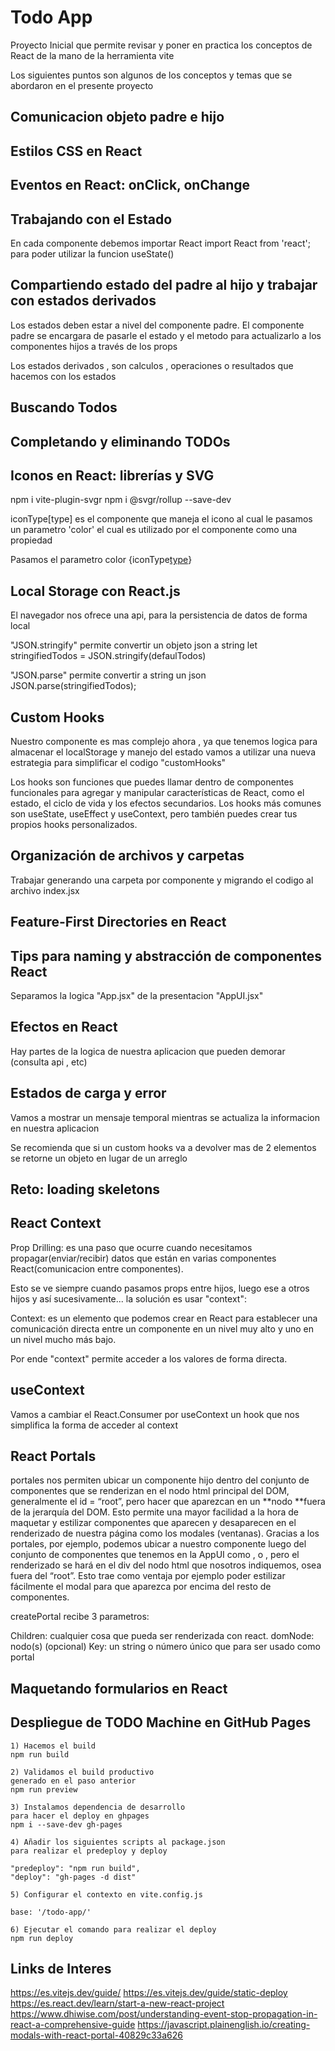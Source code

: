 # Todo App
Proyecto Inicial que permite revisar y poner en practica 
los conceptos de React de la mano de la herramienta vite

Los siguientes puntos son algunos de los conceptos y temas 
que se abordaron en el presente proyecto 

## Comunicacion objeto padre e hijo

## Estilos CSS en React

## Eventos en React: onClick, onChange

## Trabajando con el Estado
En cada componente debemos importar React
import React from 'react';
para poder utilizar la funcion useState()

## Compartiendo estado del padre al hijo y trabajar con estados derivados

Los estados deben estar a nivel del componente
padre.
El componente padre se encargara de pasarle el 
estado y el metodo para actualizarlo a los componentes
hijos a través de los props 

Los estados derivados , son calculos , operaciones
o resultados que hacemos con los estados 

## Buscando Todos

## Completando y eliminando TODOs

## Iconos en React: librerías y SVG

npm i vite-plugin-svgr
npm i @svgr/rollup --save-dev

iconType[type] es el componente 
que maneja el icono al cual 
le pasamos un parametro 'color'
el cual es utilizado por el componente
como una propiedad 

Pasamos el parametro color
{iconType[type](color)}


## Local Storage con React.js

El navegador nos ofrece una api, para la
persistencia de datos de forma local

"JSON.stringify" permite convertir un objeto json a string 
let stringifiedTodos = JSON.stringify(defaulTodos)

"JSON.parse" permite convertir a string un json 
JSON.parse(stringifiedTodos);

## Custom Hooks

Nuestro componente es mas complejo ahora , ya que tenemos logica para almacenar  el localStorage y
manejo del estado  vamos a utilizar una nueva estrategia para simplificar el codigo "customHooks"

Los hooks son funciones que puedes llamar dentro de componentes funcionales para agregar y manipular características de React, como el estado, el ciclo de vida y los efectos secundarios. Los hooks más comunes son useState, useEffect y useContext, pero también puedes crear tus propios hooks personalizados.

## Organización de archivos y carpetas
Trabajar generando una carpeta por componente
y migrando el codigo al archivo index.jsx


## Feature-First Directories en React

## Tips para naming y abstracción de componentes React
Separamos la logica "App.jsx" de la presentacion "AppUI.jsx"

## Efectos en React 
Hay partes de la logica de nuestra aplicacion 
que pueden demorar (consulta api , etc)

## Estados de carga y error

Vamos a mostrar un mensaje temporal
mientras se actualiza la informacion 
en nuestra aplicacion 

Se recomienda que si un custom hooks
va a devolver mas de 2 elementos 
se retorne un objeto en lugar de un arreglo

## Reto: loading skeletons

## React Context

Prop Drilling: es una paso que ocurre cuando necesitamos propagar(enviar/recibir) datos que están en varias componentes React(comunicacion entre componentes).

Esto se ve siempre cuando pasamos props entre hijos, luego ese a otros hijos y así sucesivamente... la solución es usar "context":

Context: es un elemento que podemos crear en React para establecer una comunicación directa entre un componente en un nivel muy alto y uno en un nivel mucho más bajo.

Por ende "context" permite acceder a los valores de forma directa.

## useContext
Vamos a cambiar el React.Consumer por useContext 
un hook que nos simplifica la forma de acceder al context


## React Portals

portales nos permiten ubicar un componente hijo dentro del conjunto de componentes que 
se renderizan en el nodo html principal del DOM, generalmente el id = “root”, 
pero hacer que aparezcan en un **nodo **fuera de la jerarquía del DOM. 
Esto permite una mayor facilidad a la hora de maquetar y estilizar componentes que 
aparecen y desaparecen en el renderizado de nuestra página como los modales (ventanas). 
Gracias a los portales, por ejemplo, podemos ubicar a nuestro componente <Modal> 
luego del conjunto de componentes que tenemos en la AppUI como <TodoCounter/>, 
<TodoSearch/> o <CreateTodoButton/>, 
pero el renderizado se hará en el div del nodo html que nosotros indiquemos, 
osea fuera del “root”. Esto trae como ventaja por ejemplo poder estilizar fácilmente 
el modal para que aparezca por encima del resto de componentes.

createPortal recibe 3 parametros:

Children: cualquier cosa que pueda ser renderizada con react.
domNode: nodo(s)
(opcional) Key: un string o número único que para ser usado como portal


## Maquetando formularios en React

## Despliegue de TODO Machine en GitHub Pages

    1) Hacemos el build
    npm run build 

    2) Validamos el build productivo
    generado en el paso anterior
    npm run preview

    3) Instalamos dependencia de desarrollo
    para hacer el deploy en ghpages
    npm i --save-dev gh-pages

    4) Añadir los siguientes scripts al package.json
    para realizar el predeploy y deploy

    "predeploy": "npm run build",
    "deploy": "gh-pages -d dist"

    5) Configurar el contexto en vite.config.js
    
    base: '/todo-app/'

    6) Ejecutar el comando para realizar el deploy 
    npm run deploy


## Links de Interes 

https://es.vitejs.dev/guide/
https://es.vitejs.dev/guide/static-deploy
https://es.react.dev/learn/start-a-new-react-project
https://www.dhiwise.com/post/understanding-event-stop-propagation-in-react-a-comprehensive-guide
https://javascript.plainenglish.io/creating-modals-with-react-portal-40829c33a626






